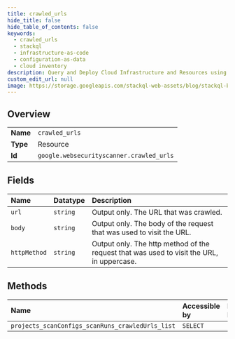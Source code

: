 ```yaml
---
title: crawled_urls
hide_title: false
hide_table_of_contents: false
keywords:
  - crawled_urls
  - stackql
  - infrastructure-as-code
  - configuration-as-data
  - cloud inventory
description: Query and Deploy Cloud Infrastructure and Resources using SQL
custom_edit_url: null
image: https://storage.googleapis.com/stackql-web-assets/blog/stackql-blog-post-featured-image.png
---
```

  
    

## Overview
<table><tbody>
<tr><td><b>Name</b></td><td><code>crawled_urls</code></td></tr>
<tr><td><b>Type</b></td><td>Resource</td></tr>
<tr><td><b>Id</b></td><td><code>google.websecurityscanner.crawled_urls</code></td></tr>
</tbody></table>

## Fields
| Name | Datatype | Description |
|:-----|:---------|:------------|
| `url` | `string` | Output only. The URL that was crawled. |
| `body` | `string` | Output only. The body of the request that was used to visit the URL. |
| `httpMethod` | `string` | Output only. The http method of the request that was used to visit the URL, in uppercase. |
## Methods
| Name | Accessible by | Required Params |
|:-----|:--------------|:----------------|
| `projects_scanConfigs_scanRuns_crawledUrls_list` | `SELECT` | `parent` |
